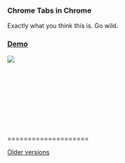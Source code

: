 ### Chrome Tabs in Chrome

Exactly what you think this is. Go wild.

### [Demo](http://adamschwartz.co/chrome-tabs/)

<img widt=868 src=http://adamschwartz.co/chrome-tabs/chrome-tabs.gif>

<br><br><br><br><br><br><br><br>

====================

[Older versions](older-versions.md)
